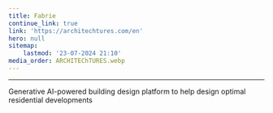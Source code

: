 ```yaml
---
title: Fabrie
continue_link: true
link: 'https://architechtures.com/en'
hero: null
sitemap:
    lastmod: '23-07-2024 21:10'
media_order: ARCHITEChTURES.webp
---
```


---
Generative AI-powered building design platform to help design optimal residential developments